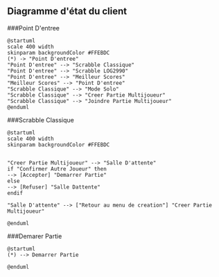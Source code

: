 ## Diagramme d'état du client

###Point D'entree

```plantuml
@startuml
scale 400 width
skinparam backgroundColor #FFEBDC
(*) -> "Point D'entree"
"Point D'entree" --> "Scrabble Classique"
"Point D'entree" --> "Scrabble LOG2990"
"Point D'entree" --> "Meilleur Scores"
"Meilleur Scores" --> "Point D'entree"
"Scrabble Classique" --> "Mode Solo"
"Scrabble Classique" --> "Creer Partie Multijoueur"
"Scrabble Classique" --> "Joindre Partie Multijoueur"
@enduml
```

###Scrabble Classique

```plantuml
@startuml
scale 400 width
skinparam backgroundColor #FFEBDC


"Creer Partie Multijoueur" --> "Salle D'attente"
if "Confirmer Autre Joueur" then
--> [Accepter] "Demarrer Partie"
else
--> [Refuser] "Salle Dattente"
endif

"Salle D'attente" --> ["Retour au menu de creation"] "Creer Partie Multijoueur"

@enduml
```

###Demarer Partie

```plantuml
@startuml
(*) --> Demarrer Partie

@enduml
```
